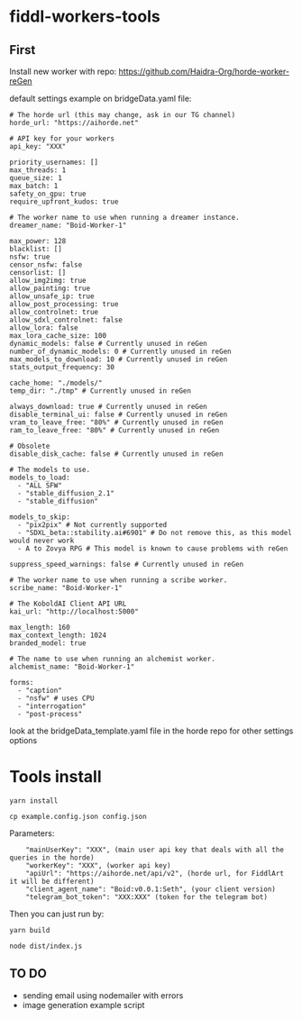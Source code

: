 # fiddl-workers-tools
## First
Install new worker with repo: https://github.com/Haidra-Org/horde-worker-reGen

default settings example on bridgeData.yaml file:
```
# The horde url (this may change, ask in our TG channel)
horde_url: "https://aihorde.net"

# API key for your workers
api_key: "XXX"

priority_usernames: []
max_threads: 1
queue_size: 1
max_batch: 1
safety_on_gpu: true
require_upfront_kudos: true

# The worker name to use when running a dreamer instance.
dreamer_name: "Boid-Worker-1"

max_power: 128
blacklist: []
nsfw: true
censor_nsfw: false
censorlist: []
allow_img2img: true
allow_painting: true
allow_unsafe_ip: true
allow_post_processing: true
allow_controlnet: true
allow_sdxl_controlnet: false
allow_lora: false
max_lora_cache_size: 100
dynamic_models: false # Currently unused in reGen
number_of_dynamic_models: 0 # Currently unused in reGen
max_models_to_download: 10 # Currently unused in reGen
stats_output_frequency: 30

cache_home: "./models/"
temp_dir: "./tmp" # Currently unused in reGen

always_download: true # Currently unused in reGen
disable_terminal_ui: false # Currently unused in reGen
vram_to_leave_free: "80%" # Currently unused in reGen
ram_to_leave_free: "80%" # Currently unused in reGen

# Obsolete
disable_disk_cache: false # Currently unused in reGen

# The models to use.
models_to_load:
  - "ALL SFW"
  - "stable_diffusion_2.1"
  - "stable_diffusion"

models_to_skip:
  - "pix2pix" # Not currently supported
  - "SDXL_beta::stability.ai#6901" # Do not remove this, as this model would never work
  - A to Zovya RPG # This model is known to cause problems with reGen

suppress_speed_warnings: false # Currently unused in reGen

# The worker name to use when running a scribe worker.
scribe_name: "Boid-Worker-1"

# The KoboldAI Client API URL
kai_url: "http://localhost:5000"

max_length: 160
max_context_length: 1024
branded_model: true

# The name to use when running an alchemist worker.
alchemist_name: "Boid-Worker-1"

forms:
  - "caption"
  - "nsfw" # uses CPU
  - "interrogation"
  - "post-process"

```

look at the bridgeData_template.yaml file in the horde repo for other settings options

# Tools install
```
yarn install
```

```
cp example.config.json config.json
```
Parameters:
```
    "mainUserKey": "XXX", (main user api key that deals with all the queries in the horde)
    "workerKey": "XXX", (worker api key)
    "apiUrl": "https://aihorde.net/api/v2", (horde url, for FiddlArt it will be different)
    "client_agent_name": "Boid:v0.0.1:Seth", (your client version)
    "telegram_bot_token": "XXX:XXX" (token for the telegram bot)
```

Then you can just run by:
```
yarn build

node dist/index.js 
```

## TO DO
- sending email using nodemailer with errors
- image generation example script